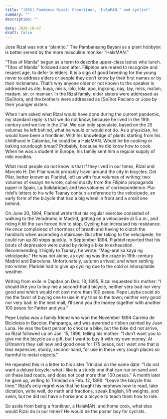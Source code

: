 ```yaml
---
title: "[895] Pandemic Rizal: Frontliner, ‘HalaMAN,’ and cyclist"
summary: ""
description: ""

date: 2020-10-07
draft: false
---
```


Jose Rizal was not a “plantito.” The Pambansang Bayani as a plant hobbyist is better served by the more masculine moniker “HalaMAN.”

“Titas of Manila” began as a term to describe upper-class ladies who lunch. “Titos of Manila” followed soon after. Filipinos are reared to recognize and respect age, to defer to elders. It is a sign of good breeding for the young never to address elders or people they don’t know by their first names or by their nicknames. That’s why anyone older or not known to the speaker is addressed as ate, kuya, misis, lolo, lola, apo, ingkong, nay, tay, miss, ma’am, madam, sir, or mamser. In the Rizal family, elder sisters were addressed as [Se]ñora, and the brothers were addressed as [Se]ñor Paciano or Jose by their younger sisters.

When I am asked what Rizal would have done during the current pandemic, my standard reply is that we do not know, because he lived in the 19th century and we live in the 21st. We can only speculate, based on the 25 volumes he left behind, what he would or would not do. As a physician, he would have been a frontliner. With his knowledge of plants starting from his childhood in Calamba, he could be a HalaMAN. Would he be cooking or baking sourdough bread? Probably, because he did know how to cook. When he was a student in Europe, his family sent him a regular supply of miki noodles.

What most people do not know is that if they lived in our times, Rizal and Marcelo H. Del Pilar would probably travel around the city in bicycles. Del Pilar, better known as Plaridel, left us with four volumes of writing: two volumes of essays he wrote, culled mostly from the Filipino propaganda paper in Spain, La Solidaridad; and two volumes of correspondence. Pla-ridel’s letters to his wife Tsanay contain a reference to the velocipede, an early form of the bicycle that had a big wheel in front and a small one behind.

On June 20, 1894, Plaridel wrote that his regular exercise consisted of walking to the Velodromo in Madrid, getting on a velocipede at 5 a.m., and riding it till the sun forced him to stop. Cycling had increased his resistance. He once complained of shortness of breath and having to clutch the handrails when ascending a staircase. But after taking to the velocipede, he could run up 80 steps quickly. In September 1894, Plaridel reported that his bouts of depression were cured by riding a bike to exhaustion. Recommending it highly to Tsanay, he wrote: “Mag-aral ka kaya ng velocipedo.” He was not alone, as cycling was the craze in 19th-century Madrid and Barcelona. Unfortunately, autumn arrived, and when settling into winter, Plaridel had to give up cycling due to the cold or inhospitable weather.

Writing from exile in Dapitan on Dec. 18, 1895, Rizal requested his mother: “I should like you to buy me a second-hand bicycle, neither very bad nor very good and which would not cost more than 100 pesos. Pepe Leyba could do me the favor of buying one to use in my trips to the town; neither very good nor very bad. In the next mail, I’ll send you the money together with another 100 pesos for Father and you.”

Pepe Leyba was a family friend who won the November 1894 Carrera de Bicicletas in Bacolor, Pampanga, and was awarded a ribbon painted by Juan Luna. He was the best person to choose a bike, but the bike did not arrive, so Rizal followed up on Jan. 15, 1896, telling his mother: “I don’t want you to give me the bicycle as a gift, but I want to buy it with my own money. At Ullmann’s they sell new and good ones for 175 pesos, but I want one that is less expensive, sturdy, second-hand, for use in these very rough places so harmful to metal objects.”

He repeated this in a letter to his sister Trinidad on the same date: “I do not want a deluxe bicycle; what I like is a sturdy one that can run on sand and on these bad roads, and does not cost more than 100 pesos.” A month later he gave up, writing to Trinidad on Feb. 12, 1896: “Leave the bicycle this time.” Rizal’s only regret was that he taught his nephews how to read, take dictation, write well, do math and fractions, speak English, lift weights, and swim, but he did not have a horse and a bicycle to teach them how to ride.

So aside from being a frontliner, a HalaMAN, and home cook, what else would Rizal do in our times? He would be the poster boy for cyclists.
